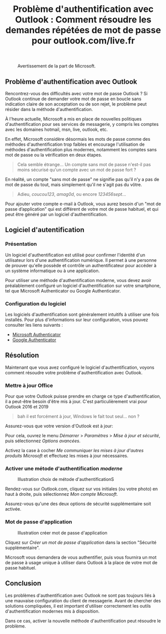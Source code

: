 ﻿---
title: "Problème d'authentification avec Outlook : Comment résoudre les demandes répétées de mot de passe pour outlook.com/live.fr"
excerpt: |
  Découvrez comment résoudre les problèmes d'authentification avec Outlook.com et Live.fr pour continuer à utiliser Outlook sans interruption.

category: Hors-Series
classes: wide
comments: true
tags: 
  - Outlook
  - Live
  - Mail
  - Athenticator
  - Mot de passe
header:
  teaser: /assets/images/2022-07-180-HS-Outlook-teaser.webp
---

<figure style="width: 500px" class="align-center">
  <img src="{{ site.url }}{{ site.baseurl }}/assets/images/2022-07-180-HS-Outlook-01.webp" alt="">
  <figcaption>Avertissement de la part de Microsoft.</figcaption>
</figure> 

## Problème d'authentification avec Outlook

Rencontrez-vous des difficultés avec votre mot de passe Outlook ? Si Outlook continue de demander votre mot de passe en boucle sans indication claire de son acceptation ou de son rejet, le problème peut résider dans la méthode d'authentification.

À l'heure actuelle, Microsoft a mis en place de nouvelles politiques d'authentification pour ses services de messagerie, y compris les comptes avec les domaines hotmail, msn, live, outlook, etc.

En effet, Microsoft considère désormais les mots de passe comme des méthodes d'authentification trop faibles et encourage l'utilisation de méthodes d'authentification plus modernes, notamment les comptes sans mot de passe ou la vérification en deux étapes.

> Cela semble étrange... Un compte sans mot de passe n'est-il pas moins sécurisé qu'un compte avec un mot de passe fort ?

En réalité, un compte "sans mot de passe" ne signifie pas qu'il n'y a pas de mot de passe du tout, mais simplement qu'il ne s'agit pas du vôtre.

> Adieu, _coucou123_, _amag0d_, ou encore _123456sept_...

Pour ajouter votre compte e-mail à Outlook, vous aurez besoin d'un "mot de passe d’application" qui est différent de votre mot de passe habituel, et qui peut être généré par un logiciel d'authentification.


## Logiciel d'autentification

### Présentation

Un logiciel d'authentification est utilisé pour confirmer l'identité d'un utilisateur lors d'une authentification numérique. Il permet à une personne de prouver qu'elle possède et contrôle un authentificateur pour accéder à un système informatique ou à une application.

Pour utiliser une méthode d'authentification moderne, vous devez avoir préalablement configuré un logiciel d'authentification sur votre smartphone, tel que Microsoft Authenticator ou Google Authenticator.


### Configuration du logiciel

Les logiciels d'authentification sont généralement intuitifs à utiliser une fois installés. Pour plus d'informations sur leur configuration, vous pouvez consulter les liens suivants :
- [Microsoft Authenticator](https://support.microsoft.com/fr-fr/account-billing/configurer-l-application-microsoft-authenticator-comme-m%C3%A9thode-de-v%C3%A9rification-33452159-6af9-438f-8f82-63ce94cf3d29)
- [Google Authenticator](https://support.google.com/accounts/answer/1066447?hl=fr&co=GENIE.Platform%3DiOS#:~:text=Configurer%20Google%20Authenticator&text=Sous%20%22Se%20connecter%20%C3%A0%20Google,%22%2C%20puis%20appuyez%20sur%20Configurer.)


## Résolution

Maintenant que vous avez configuré le logiciel d'authentification, voyons comment résoudre votre problème d'authentification avec Outlook.


### Mettre à jour Office

Pour que votre Outlook puisse prendre en charge ce type d'authentification, il a peut-être besoin d'être mis à jour.
C'est particulièrement vrai pour Outlook 2016 et 2019

> bah il est forcément à jour, Windows le fait tout seul... non ?

Assurez-vous que votre version d'Outlook est à jour:

Pour cela, ouvrez le menu *Démarrer* > *Paramètres* > *Mise à jour et sécurité*, puis sélectionnez *Options avancées*. 

Activez la case à cocher *Me communiquer les mises à jour d'autres produits Microsoft* et effectuez les mises à jour nécessaires.

### Activer une métode d'authentification _moderne_

<figure style="width: 600px" class="align-center">
  <img src="{{ site.url }}{{ site.baseurl }}/assets/images/2022-07-180-HS-Outlook-02.webp" alt="">
  <figcaption>Illustration choix de métode d'authentificationS</figcaption>
</figure> 

Rendez-vous sur Outlook.com, cliquez sur vos initiales (ou votre photo) en haut à droite, puis sélectionnez _Mon compte Microsoft_.

Assurez-vous qu'une des deux options de sécurité supplémentaire soit activée.

### Mot de passe d'application

<figure style="width: 700px" class="align-center">
  <img src="{{ site.url }}{{ site.baseurl }}/assets/images/2022-07-180-HS-Outlook-03.webp" alt="">
  <figcaption>Illustration créer mot de passe d'application</figcaption>
</figure> 

Cliquez sur _Créer un mot de passe d'application_ dans la section "Sécurité supplémentaire".

Microsoft vous demandera de vous authentifier, puis vous fournira un mot de passe à usage unique à utiliser dans Outlook à la place de votre mot de passe habituel.

## Conclusion

Les problèmes d'authentification avec Outlook ne sont pas toujours liés à une mauvaise configuration du client de messagerie. Avant de chercher des solutions compliquées, il est important d'utiliser correctement les outils d'authentification modernes mis à disposition.

Dans ce cas, activer la nouvelle méthode d'authentification peut résoudre le problème.
